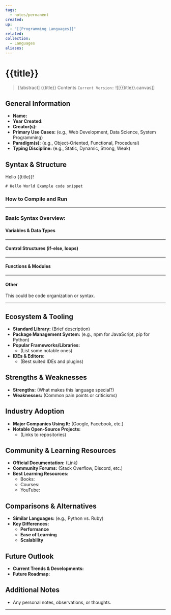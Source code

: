```yaml
---
tags:
  - notes/permanent
created: 
up:
  - "[[Programming Languages]]"
related: 
collection:
  - Languages
aliases:
---
```

# {{title}}


> [!abstract] {{title}}
> Contents
>`Current Version:`
> ![[{{title}}.canvas]]


## General Information
- **Name:**
- **Year Created:**
- **Creator(s):**
- **Primary Use Cases:** (e.g., Web Development, Data Science, System Programming)
- **Paradigm(s):** (e.g., Object-Oriented, Functional, Procedural)
- **Typing Discipline:** (e.g., Static, Dynamic, Strong, Weak)

## Syntax & Structure
Hello {{title}}!
  ```<language>
  # Hello World Example code snippet
  ```

### How to Compile and Run

---
### Basic Syntax Overview:
#### Variables & Data Types

---
#### Control Structures (if-else, loops)

---
#### Functions & Modules

---
#### Other
This could be code organization or syntax.

---
  
## Ecosystem & Tooling
- **Standard Library:** (Brief description)
- **Package Management System:** (e.g., npm for JavaScript, pip for Python)
- **Popular Frameworks/Libraries:** 
	- (List some notable ones)
- **IDEs & Editors:** 
	- (Best suited IDEs and plugins)

## Strengths & Weaknesses
- **Strengths:** (What makes this language special?)
- **Weaknesses:** (Common pain points or criticisms)

## Industry Adoption
- **Major Companies Using It:** (Google, Facebook, etc.)
- **Notable Open-Source Projects:** 
	- (Links to repositories)

## Community & Learning Resources
- **Official Documentation:** (Link)
- **Community Forums:** (Stack Overflow, Discord, etc.)
- **Best Learning Resources:** 
  - Books:
  - Courses:
  - YouTube:

## Comparisons & Alternatives
- **Similar Languages:** (e.g., Python vs. Ruby)
- **Key Differences:**
  - **Performance**
  - **Ease of Learning**
  - **Scalability**

## Future Outlook
- **Current Trends & Developments:**
- **Future Roadmap:**

## Additional Notes
- Any personal notes, observations, or thoughts.


---
[^ref1]: Lastname, F. M. (Year, Month Date). _Title of page_. Site name.  https://owl.purdue.edu/owl/research_and_citation/apa_style/apa_formatting_and_style_guide/index.html
